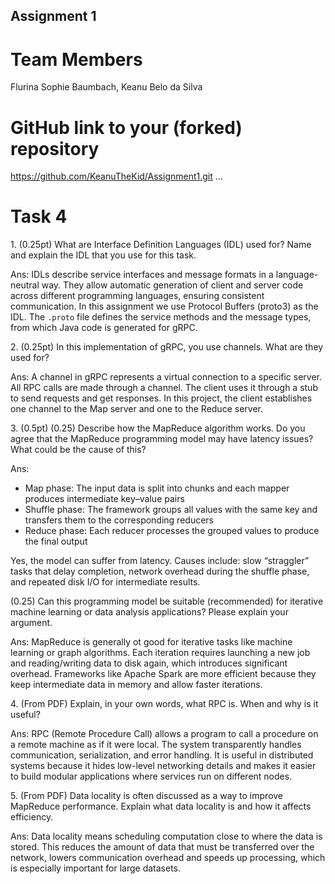 Assignment 1
------------

# Team Members
Flurina Sophie Baumbach, Keanu Belo da Silva
# GitHub link to your (forked) repository
https://github.com/KeanuTheKid/Assignment1.git
...

# Task 4

1.⁠ ⁠(0.25pt) What are Interface Definition Languages (IDL) used for? Name and explain the IDL that you use for this task.
   
Ans: IDLs describe service interfaces and message formats in a language-neutral way. They allow automatic generation of client and server code across different programming languages, ensuring consistent communication. In this assignment we use Protocol Buffers (proto3) as the IDL. The `.proto` file defines the service methods and the message types, from which Java code is generated for gRPC.

2.⁠ ⁠(0.25pt) In this implementation of gRPC, you use channels. What are they used for?
   
Ans: A channel in gRPC represents a virtual connection to a specific server. All RPC calls are made through a channel. The client uses it through a stub to send requests and get responses. In this project, the client establishes one channel to the Map server and one to the Reduce server.

3.⁠ ⁠(0.5pt)
   (0.25) Describe how the MapReduce algorithm works. Do you agree that the MapReduce programming model may have latency issues? What could be the cause of this?

Ans:
- Map phase: The input data is split into chunks and each mapper produces intermediate key–value pairs
- Shuffle phase: The framework groups all values with the same key and transfers them to the corresponding reducers
- Reduce phase: Each reducer processes the grouped values to produce the final output

Yes, the model can suffer from latency. Causes include: slow “straggler” tasks that delay completion, network overhead during the shuffle phase, and repeated disk I/O for intermediate results.

   (0.25) Can this programming model be suitable (recommended) for iterative machine learning or data analysis applications? Please explain your argument.
   
Ans: MapReduce is generally ot good for iterative tasks like machine learning or graph algorithms. Each iteration requires launching a new job and reading/writing data to disk again, which introduces significant overhead. Frameworks like Apache Spark are more efficient because they keep intermediate data in memory and allow faster iterations.

4.⁠ ⁠(From PDF) Explain, in your own words, what RPC is. When and why is it useful?
   
Ans: RPC (Remote Procedure Call) allows a program to call a procedure on a remote machine as if it were local. The system transparently handles communication, serialization, and error handling. It is useful in distributed systems because it hides low-level networking details and makes it easier to build modular applications where services run on different nodes.

5.⁠ ⁠(From PDF) Data locality is often discussed as a way to improve MapReduce performance. Explain what data locality is and how it affects efficiency.

Ans: Data locality means scheduling computation close to where the data is stored. This reduces the amount of data that must be transferred over the network, lowers communication overhead and speeds up processing, which is especially important for large datasets.